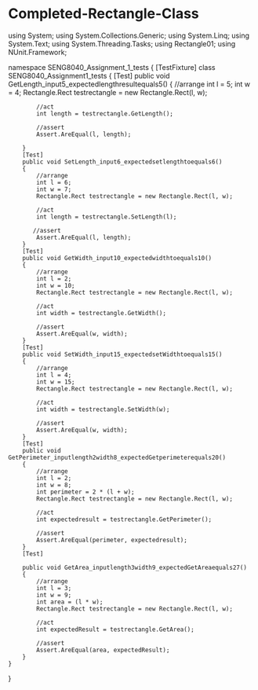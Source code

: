 # Completed-Rectangle-Class
using System;
using System.Collections.Generic;
using System.Linq;
using System.Text;
using System.Threading.Tasks;
using Rectangle01;
using NUnit.Framework;

namespace SENG8040_Assignment_1_tests
{
    [TestFixture]
    class SENG8040_Assignment1_tests
    {
        [Test]
        public void GetLength_input5_expectedlengthresultequals5()
        {
            //arrange
            int l = 5;
            int w = 4;
            Rectangle.Rect testrectangle = new Rectangle.Rect(l, w);

            //act
            int length = testrectangle.GetLength();

            //assert
            Assert.AreEqual(l, length);

        }
        [Test]
        public void SetLength_input6_expectedsetlengthtoequals6()
        {
            //arrange
            int l = 6;
            int w = 7;
            Rectangle.Rect testrectangle = new Rectangle.Rect(l, w);

            //act
            int length = testrectangle.SetLength(l);

           //assert
            Assert.AreEqual(l, length);
        }
        [Test]
        public void GetWidth_input10_expectedwidthtoequals10()
        {
            //arrange
            int l = 2;
            int w = 10;
            Rectangle.Rect testrectangle = new Rectangle.Rect(l, w);

            //act
            int width = testrectangle.GetWidth();

            //assert
            Assert.AreEqual(w, width);
        }
        [Test]
        public void SetWidth_input15_expectedsetWidthtoequals15()
        {
            //arrange
            int l = 4;
            int w = 15;
            Rectangle.Rect testrectangle = new Rectangle.Rect(l, w);

            //act
            int width = testrectangle.SetWidth(w);

            //assert
            Assert.AreEqual(w, width);
        }
        [Test]
        public void GetPerimeter_inputlength2width8_expectedGetperimeterequals20()
        {
            //arrange
            int l = 2;
            int w = 8;
            int perimeter = 2 * (l + w);
            Rectangle.Rect testrectangle = new Rectangle.Rect(l, w);

            //act
            int expectedresult = testrectangle.GetPerimeter();

            //assert
            Assert.AreEqual(perimeter, expectedresult);
        }
        [Test]

        public void GetArea_inputlength3width9_expectedGetAreaequals27()
        {
            //arrange
            int l = 3;
            int w = 9;
            int area = (l * w);
            Rectangle.Rect testrectangle = new Rectangle.Rect(l, w);

            //act
            int expectedResult = testrectangle.GetArea();

            //assert
            Assert.AreEqual(area, expectedResult);
        }
    }
}











       
